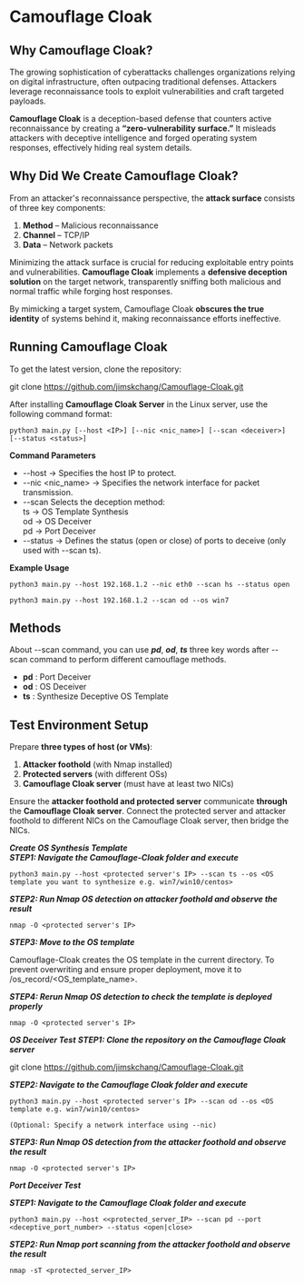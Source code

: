 # Camouflage Cloak
## **Why Camouflage Cloak?**

The growing sophistication of cyberattacks challenges organizations relying on digital infrastructure, often outpacing traditional defenses. Attackers leverage reconnaissance tools to exploit vulnerabilities and craft targeted payloads. 

**Camouflage Cloak** is a deception-based defense that counters active reconnaissance by creating a **“zero-vulnerability surface.”** It misleads attackers with deceptive intelligence and forged operating system responses, effectively hiding real system details.

## **Why Did We Create Camouflage Cloak?**  

From an attacker's reconnaissance perspective, the **attack surface** consists of three key components:  

1. **Method** – Malicious reconnaissance  
2. **Channel** – TCP/IP  
3. **Data** – Network packets  

Minimizing the attack surface is crucial for reducing exploitable entry points and vulnerabilities. **Camouflage Cloak** implements a **defensive deception solution** on the target network, transparently sniffing both malicious and normal traffic while forging host responses.

By mimicking a target system, Camouflage Cloak **obscures the true identity** of systems behind it, making reconnaissance efforts ineffective.
 

## **Running Camouflage Cloak**

To get the latest version, clone the repository:

git clone https://github.com/jimskchang/Camouflage-Cloak.git

After installing **Camouflage Cloak Server** in the Linux server, use the following command format:

	python3 main.py [--host <IP>] [--nic <nic_name>] [--scan <deceiver>] [--status <status>]

**Command Parameters**<br>

- --host <IP>          	 → Specifies the host IP to protect.
- --nic <nic_name>     	 → Specifies the network interface for packet transmission.
- --scan <deceiver>    	 Selects the deception method:<br>
			 ts → OS Template Synthesis<br>
			 od → OS Deceiver<br>
  			 pd → Port Deceiver<br>
- --status <status>    	 → Defines the status (open or close) of ports to deceive (only used with --scan ts).

**Example Usage**<br>

	python3 main.py --host 192.168.1.2 --nic eth0 --scan hs --status open

	python3 main.py --host 192.168.1.2 --scan od --os win7


## **Methods**
About --scan command, you can use ***pd***, ***od***, ***ts*** three key words after  --scan command to perform different camouflage methods.<br>
- **pd** : Port Deceiver
- **od** : OS Deceiver
- **ts** : Synthesize Deceptive OS Template


## **Test Environment Setup**
Prepare **three types of host (or VMs)**:
1.	**Attacker foothold** (with Nmap installed)
2.	**Protected servers** (with different OSs)
3.	**Camouflage Cloak server** (must have at least two NICs)

Ensure the **attacker foothold and protected server** communicate **through** the **Camouflage Cloak server**. Connect the protected server and attacker foothold to different NICs on the Camouflage Cloak server, then bridge the NICs.

***Create OS Synthesis Template***<br>
***STEP1: Navigate the Camouflage-Cloak folder and execute***<br>
	
 	python3 main.py --host <protected server's IP> --scan ts --os <OS template you want to synthesize e.g. win7/win10/centos>

***STEP2: Run Nmap OS detection on attacker foothold and observe the result***<br>

	nmap -O <protected server's IP>

***STEP3: Move to the OS template***<br>

Camouflage-Cloak creates the OS template in the current directory. To prevent overwriting and ensure proper deployment, move it to /os_record/<OS_template_name>.

***STEP4: Rerun Nmap OS detection to check the template is deployed properly***<br>

	nmap -O <protected server's IP>


***OS Deceiver Test***
***STEP1: Clone the repository on the Camouflage Cloak server***

git clone https://github.com/jimskchang/Camouflage-Cloak.git

***STEP2: Navigate to the Camouflage Cloak folder and execute***

	python3 main.py --host <protected server's IP> --scan od --os <OS template e.g. win7/win10/centos>

	(Optional: Specify a network interface using --nic)

***STEP3: Run Nmap OS detection from the attacker foothold and observe the result***

	nmap -O <protected server's IP>

***Port Deceiver Test***

***STEP1: Navigate to the Camouflage Cloak folder and execute***

	python3 main.py --host <<protected_server_IP> --scan pd --port <deceptive_port_number> --status <open|close>

***STEP2: Run Nmap port scanning from the attacker foothold and observe the result***

	nmap -sT <protected_server_IP>




